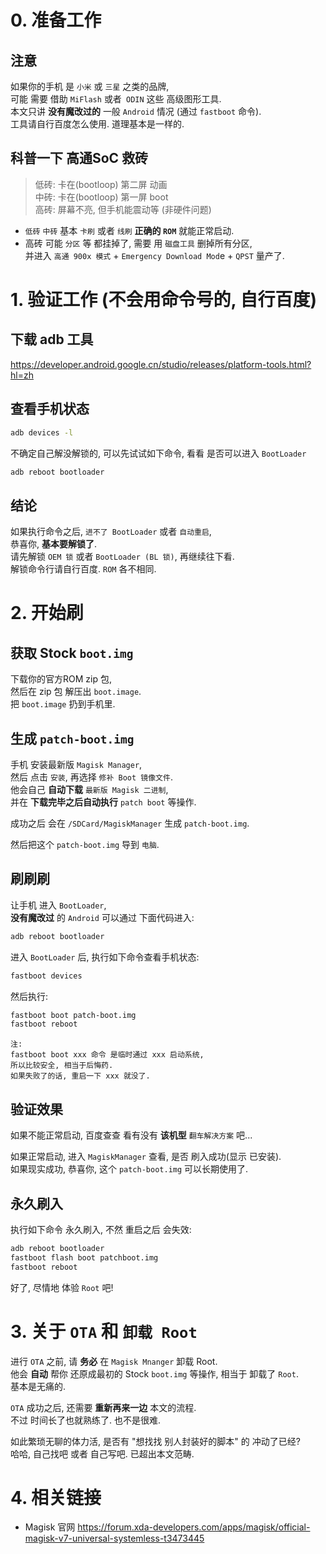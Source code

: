 # 0. 准备工作
## 注意
如果你的手机 是 `小米` 或 `三星` 之类的品牌,  
可能 需要 借助 `MiFlash` 或者` ODIN` 这些 高级图形工具.  
本文只讲 **没有魔改过的** 一般 `Android` 情况 (通过 `fastboot` 命令).  
工具请自行百度怎么使用. 道理基本是一样的.

## 科普一下 高通SoC 救砖
> 低砖: 卡在(bootloop) 第二屏 动画  
> 中砖: 卡在(bootloop) 第一屏 boot  
> 高砖: 屏幕不亮, 但手机能震动等 (非硬件问题)  

- `低砖` `中砖` 基本 `卡刷` 或者 `线刷` **正确的 `ROM`** 就能正常启动.
- 高砖 可能 `分区` 等 都挂掉了, 需要 用 `磁盘工具` 删掉所有分区,  
  并进入 `高通 900x 模式` + `Emergency Download Mod`e + `QPST` 量产了.

# 1. 验证工作 (不会用命令号的, 自行百度)
## 下载 adb 工具
https://developer.android.google.cn/studio/releases/platform-tools.html?hl=zh

## 查看手机状态
``` bash
adb devices -l
```

不确定自己解没解锁的, 可以先试试如下命令, 看看 是否可以进入 `BootLoader`
``` bash
adb reboot bootloader
```

## 结论
如果执行命令之后, `进不了 BootLoader` 或者 `自动重启`,  
恭喜你, **基本要解锁了**.   
请先解锁 `OEM 锁` 或者 `BootLoader (BL 锁)`, 再继续往下看.  
解锁命令行请自行百度. `ROM` 各不相同.  

# 2. 开始刷
## 获取 Stock `boot.img`
下载你的官方ROM zip 包,  
然后在 zip 包 解压出 `boot.image`.  
把 `boot.image` 扔到手机里.

## 生成 `patch-boot.img`
手机 安装最新版 `Magisk Manager`,  
然后 点击 `安装`, 再选择 `修补 Boot 镜像文件`.  
他会自己 **自动下载** `最新版 Magisk 二进制`,  
并在 **下载完毕之后自动执行** `patch boot` 等操作.

成功之后 会在 `/SDCard/MagiskManager` 生成 `patch-boot.img`.

然后把这个 `patch-boot.img` 导到 `电脑`.

## 刷刷刷
让手机 进入 `BootLoader`,  
**没有魔改过** 的 `Android` 可以通过 下面代码进入:
``` bash
adb reboot bootloader
```

进入 `BootLoader` 后, 执行如下命令查看手机状态:
``` bash
fastboot devices
```

然后执行:
``` bash
fastboot boot patch-boot.img
fastboot reboot
```

``` text
注: 
fastboot boot xxx 命令 是临时通过 xxx 启动系统, 
所以比较安全, 相当于后悔药. 
如果失败了的话, 重启一下 xxx 就没了.
```

## 验证效果
如果不能正常启动, 百度查查 看有没有 **该机型** `翻车解决方案` 吧...  

如果正常启动, 进入 `MagiskManager` 查看, 是否 刷入成功(显示 已安装).  
如果现实成功, 恭喜你, 这个 `patch-boot.img` 可以长期使用了.

## 永久刷入
执行如下命令 永久刷入, 不然 重启之后 会失效:
``` bash
adb reboot bootloader
fastboot flash boot patchboot.img
fastboot reboot
```

好了, 尽情地 体验 `Root` 吧!

# 3. 关于 `OTA` 和 `卸载 Root`
进行 `OTA` 之前, 请 **务必** 在 `Magisk Mnanger` 卸载 Root.  
他会 **自动** 帮你 还原成最初的 Stock `boot.img` 等操作, 相当于 卸载了 `Root`.  
基本是无痛的.  

`OTA` 成功之后, 还需要 **重新再来一边** 本文的流程.  
不过 时间长了也就熟练了. 也不是很难.

如此繁琐无聊的体力活, 是否有 "想找找 别人封装好的脚本" 的 冲动了已经?  
哈哈, 自己找吧 或者 自己写吧. 已超出本文范畴.

# 4. 相关链接
- Magisk 官网
https://forum.xda-developers.com/apps/magisk/official-magisk-v7-universal-systemless-t3473445
